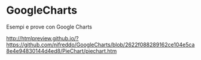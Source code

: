 # GoogleCharts
Esempi e prove con Google Charts

http://htmlpreview.github.io/?https://github.com/nifreddo/GoogleCharts/blob/2622f088289162ce104e5ca8e4e94830144d4ed8/PieChart/piechart.htm
